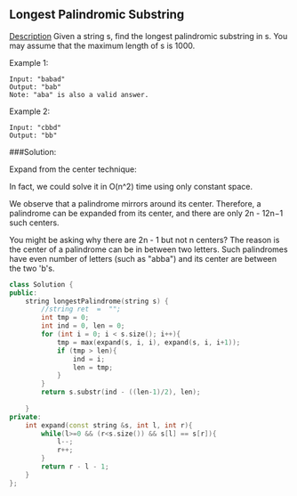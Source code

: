 ## Longest Palindromic Substring

[Description](https://leetcode.com/problems/longest-palindromic-substring/description/)
Given a string s, find the longest palindromic substring in s. You may assume that the maximum length of s is 1000.

Example 1:
```
Input: "babad"
Output: "bab"
Note: "aba" is also a valid answer.
```
Example 2:
```
Input: "cbbd"
Output: "bb"
```

###Solution:

Expand from the center technique:

In fact, we could solve it in O(n^2) time using only constant space.

We observe that a palindrome mirrors around its center. Therefore, a palindrome can be expanded from its center, and there are only 2n - 12n−1 such centers.

You might be asking why there are 2n - 1 but not n centers? The reason is the center of a palindrome can be in between two letters. Such palindromes have even number of letters (such as "abba") and its center are between the two 'b's.

```c++
class Solution {
public:
    string longestPalindrome(string s) {
        //string ret  =  "";
        int tmp = 0;
        int ind = 0, len = 0;
        for (int i = 0; i < s.size(); i++){
            tmp = max(expand(s, i, i), expand(s, i, i+1));
            if (tmp > len){
                ind = i;
                len = tmp;
            }
        }
        return s.substr(ind - ((len-1)/2), len);
        
    }
private:
    int expand(const string &s, int l, int r){
        while(l>=0 && (r<s.size()) && s[l] == s[r]){
            l--;
            r++;
        }
        return r - l - 1;
    }
};
```

